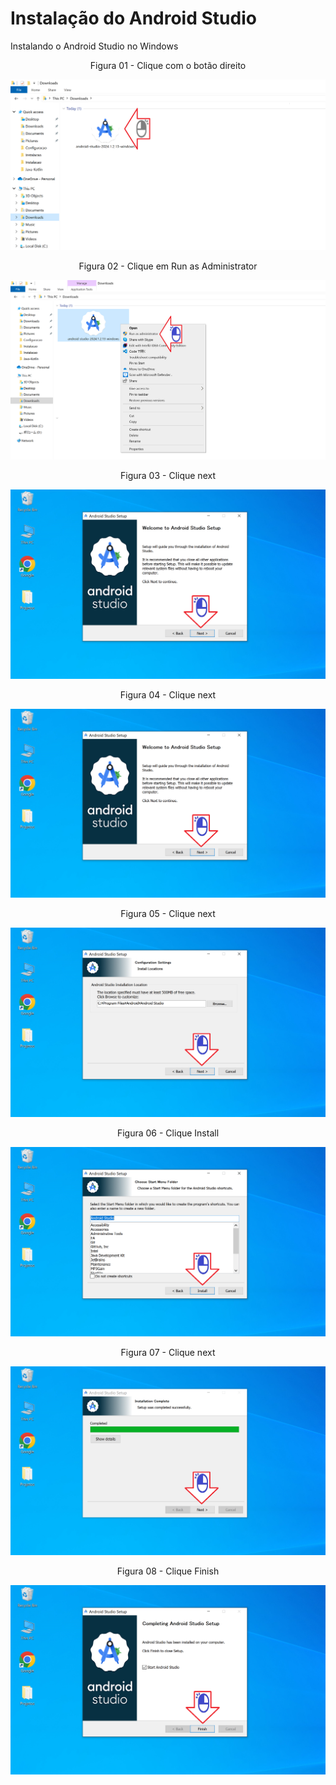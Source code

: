 # Instalação do Android Studio

Instalando o Android Studio no Windows

<div align="center">
Figura 01 - Clique com o botão direito
</div>

![](Imagens/IDE-Android-Studio-Instalacao-Img01.png)

<div align="center">
Figura 02 - Clique em Run as Administrator
</div>

![](Imagens/IDE-Android-Studio-Instalacao-Img02.png)

<div align="center">
Figura 03 - Clique next
</div>

![](Imagens/IDE-Android-Studio-Instalacao-Img03.png)

<div align="center">
Figura 04 - Clique next
</div>

![](Imagens/IDE-Android-Studio-Instalacao-Img04.png)

<div align="center">
Figura 05 - Clique next
</div>

![](Imagens/IDE-Android-Studio-Instalacao-Img05.png)
<div align="center">

Figura 06 - Clique Install
</div>

![](Imagens/IDE-Android-Studio-Instalacao-Img06.png)

<div align="center">
Figura 07 - Clique next
</div>

![](Imagens/IDE-Android-Studio-Instalacao-Img07.png)

<div align="center">
Figura 08 - Clique Finish
</div>

![](Imagens/IDE-Android-Studio-Instalacao-Img08.png)